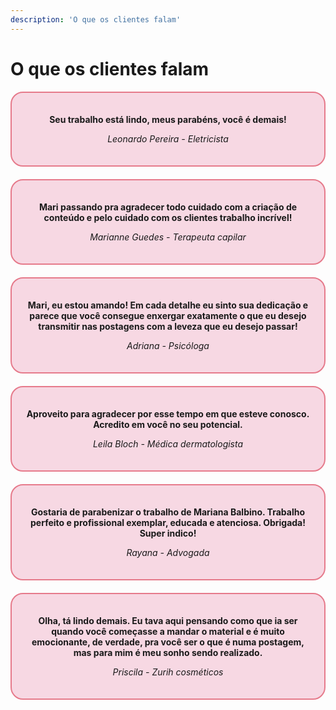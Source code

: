 ```yaml
---
description: 'O que os clientes falam'
---
```


# O que os clientes falam

<div style="display: flex; flex-wrap: wrap; justify-content: center; gap: 20px;">

  <!-- Depoimento 1 -->
  <div style="flex: 1 1 calc(30% - 20px); min-width: 250px; background-color: #F7D8E3; border-radius: 20px; padding: 20px; text-align: center; border: 2px solid #E67A8B;">
    <p style="font-weight: bold;">Seu trabalho está lindo, meus parabéns, você é demais!</p>
    <p><em>Leonardo Pereira - Eletricista</em></p>
  </div>

  <!-- Depoimento 2 -->
  <div style="flex: 1 1 calc(30% - 20px); min-width: 250px; background-color: #F7D8E3; border-radius: 20px; padding: 20px; text-align: center; border: 2px solid #E67A8B;">
    <p style="font-weight: bold;">Mari passando pra agradecer todo cuidado com a criação de conteúdo e pelo cuidado com os clientes trabalho incrível!</p>
    <p><em>Marianne Guedes - Terapeuta capilar</em></p>
  </div>

  <!-- Depoimento 3 -->
  <div style="flex: 1 1 calc(30% - 20px); min-width: 250px; background-color: #F7D8E3; border-radius: 20px; padding: 20px; text-align: center; border: 2px solid #E67A8B;">
    <p style="font-weight: bold;">Mari, eu estou amando! Em cada detalhe eu sinto sua dedicação e parece que você consegue enxergar exatamente o que eu desejo transmitir nas postagens com a leveza que eu desejo passar!</p>
    <p><em>Adriana - Psicóloga</em></p>
  </div>

  <!-- Depoimento 4 -->
  <div style="flex: 1 1 calc(30% - 20px); min-width: 250px; background-color: #F7D8E3; border-radius: 20px; padding: 20px; text-align: center; border: 2px solid #E67A8B;">
    <p style="font-weight: bold;">Aproveito para agradecer por esse tempo em que esteve conosco. Acredito em você no seu potencial.</p>
    <p><em>Leila Bloch - Médica dermatologista</em></p>
  </div>

  <!-- Depoimento 5 -->
  <div style="flex: 1 1 calc(30% - 20px); min-width: 250px; background-color: #F7D8E3; border-radius: 20px; padding: 20px; text-align: center; border: 2px solid #E67A8B;">
    <p style="font-weight: bold;">Gostaria de parabenizar o trabalho de Mariana Balbino. Trabalho perfeito e profissional exemplar, educada e atenciosa. Obrigada! Super indico!</p>
    <p><em>Rayana - Advogada</em></p>
  </div>

  <!-- Depoimento 6 -->
  <div style="flex: 1 1 calc(30% - 20px); min-width: 250px; background-color: #F7D8E3; border-radius: 20px; padding: 20px; text-align: center; border: 2px solid #E67A8B;">
    <p style="font-weight: bold;">Olha, tá lindo demais. Eu tava aqui pensando como que ia ser quando você começasse a mandar o material e é muito emocionante, de verdade, pra você ser o que é numa postagem, mas para mim é meu sonho sendo realizado.</p>
    <p><em>Priscila - Zurih cosméticos</em></p>
  </div>

</div>
